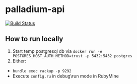 # palladium-api

[![Build Status](https://travis-ci.org/flaminestone/palladium-api.svg?branch=master)](https://travis-ci.org/flaminestone/palladium-api)


## How to run locally

1. Start temp postgresql db via `docker run -e POSTGRES_HOST_AUTH_METHOD=trust -p 5432:5432 postgres`
2. Either:
- `bundle exec rackup -p 9292`  
- Execute `config.ru` in debug\run mode in RubyMine

